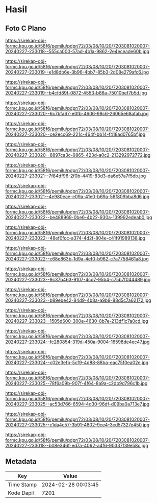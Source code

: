# Hasil

## Foto C Plano

https://sirekap-obj-formc.kpu.go.id/58f6/pemilu/pdpr/72/03/08/10/20/7203081020007-20240227-233018--555ca000-57ad-4b1a-9862-2e4eceade60b.jpg

https://sirekap-obj-formc.kpu.go.id/58f6/pemilu/pdpr/72/03/08/10/20/7203081020007-20240227-233019--e1d8db6e-3b96-4bb7-85b3-2d08e279afc6.jpg

https://sirekap-obj-formc.kpu.go.id/58f6/pemilu/pdpr/72/03/08/10/20/7203081020007-20240227-233019--b4cfd89f-0872-4553-b86a-75010bef7b5d.jpg

https://sirekap-obj-formc.kpu.go.id/58f6/pemilu/pdpr/72/03/08/10/20/7203081020007-20240227-233020--6c7bfa67-e0fb-4606-99c6-26065e68afab.jpg

https://sirekap-obj-formc.kpu.go.id/58f6/pemilu/pdpr/72/03/08/10/20/7203081020007-20240227-233020--ce2ecc69-221c-464f-bb14-f418ad0765bf.jpg

https://sirekap-obj-formc.kpu.go.id/58f6/pemilu/pdpr/72/03/08/10/20/7203081020007-20240227-233020--8897ca3c-9865-423d-a0c2-213292972772.jpg

https://sirekap-obj-formc.kpu.go.id/58f6/pemilu/pdpr/72/03/08/10/20/7203081020007-20240227-233021--7f84df96-2f0b-4419-83d3-da6e57a7f5db.jpg

https://sirekap-obj-formc.kpu.go.id/58f6/pemilu/pdpr/72/03/08/10/20/7203081020007-20240227-233021--4e980eae-e09a-41e0-b69a-56f809bba8d6.jpg

https://sirekap-obj-formc.kpu.go.id/58f6/pemilu/pdpr/72/03/08/10/20/7203081020007-20240227-233022--be488969-0be6-4b22-930a-139992edeab0.jpg

https://sirekap-obj-formc.kpu.go.id/58f6/pemilu/pdpr/72/03/08/10/20/7203081020007-20240227-233022--48ef0fcc-a374-4d2f-804e-c41f91989138.jpg

https://sirekap-obj-formc.kpu.go.id/58f6/pemilu/pdpr/72/03/08/10/20/7203081020007-20240227-233022--c68e863b-1d9a-4ef0-b962-c7a7758461a8.jpg

https://sirekap-obj-formc.kpu.go.id/58f6/pemilu/pdpr/72/03/08/10/20/7203081020007-20240227-233023--9c37b463-9107-4cd7-95b4-c75b7f044489.jpg

https://sirekap-obj-formc.kpu.go.id/58f6/pemilu/pdpr/72/03/08/10/20/7203081020007-20240227-233023--b89ebe42-84d9-4b8a-a9b9-88d5c7a62172.jpg

https://sirekap-obj-formc.kpu.go.id/58f6/pemilu/pdpr/72/03/08/10/20/7203081020007-20240227-233023--1505d600-300e-4630-8b7e-213df1c7a0cd.jpg

https://sirekap-obj-formc.kpu.go.id/58f6/pemilu/pdpr/72/03/08/10/20/7203081020007-20240227-233024--fc280854-319d-450a-9004-16598de4ec47.jpg

https://sirekap-obj-formc.kpu.go.id/58f6/pemilu/pdpr/72/03/08/10/20/7203081020007-20240227-233024--c02e3efb-5cf9-4d88-88ba-eac75f0ea02e.jpg

https://sirekap-obj-formc.kpu.go.id/58f6/pemilu/pdpr/72/03/08/10/20/7203081020007-20240227-233025--78f6a09b-907f-4f64-8a9a-c2db9d796c1b.jpg

https://sirekap-obj-formc.kpu.go.id/58f6/pemilu/pdpr/72/03/08/10/20/7203081020007-20240227-233025--ac53d766-6594-4d30-96df-d09ba0a713e7.jpg

https://sirekap-obj-formc.kpu.go.id/58f6/pemilu/pdpr/72/03/08/10/20/7203081020007-20240227-233025--c1da4c57-3b91-4802-9ce4-3cd57327e450.jpg

https://sirekap-obj-formc.kpu.go.id/58f6/pemilu/pdpr/72/03/08/10/20/7203081020007-20240227-233018--b08e346f-ed7a-4062-a4f6-90337f39e58c.jpg


## Metadata

| Key        | Value               |
| ---------- | ------------------- |
| Time Stamp | 2024-02-28 00:03:45 |
| Kode Dapil | 7201                |



